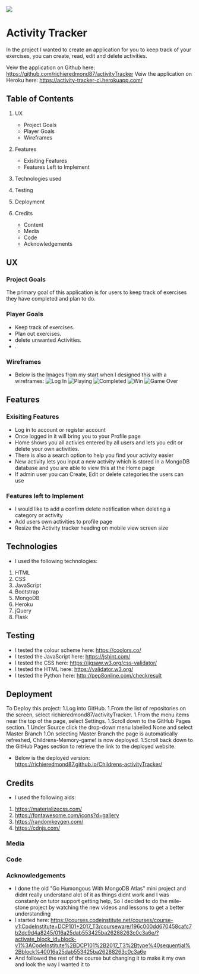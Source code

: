 <img src="https://codeinstitute.s3.amazonaws.com/fullstack/ci_logo_small.png" style="margin: 0;">

# Activity Tracker

In the project I wanted to create an application for you to keep track of your exercises, you can create, read, edit and delete activities.

Veiw the application on Github here:
https://github.com/richieredmond87/activityTracker
Veiw the application on Heroku here:
https://activity-tracker-ci.herokuapp.com/
## Table of Contents
1. UX
    * Project Goals
    * Player Goals
    * Wireframes

1. Features
    * Exisiting Features
    * Features Left to Implement

1. Technologies used

1. Testing

1. Deployment

1. Credits
    * Content
    * Media
    * Code
    * Acknowledgements

## UX
### Project Goals
The primary goal of this application is for users to keep track of exercises they have completed and plan to do.
### Player Goals
* Keep track of exercises.
* Plan out exercises.
* delete unwanted Activities.
* .
### Wireframes
* Below is the Images from my start when I designed this with a wireframes:
![Log In](https://github.com/richieredmond87/activityTracker/blob/f96c40c1e1598db433fc691ca047ecb4f7d3fca3/static/img/Log%20In.png)
![Playing](https://user-images.githubusercontent.com/55495783/90340106-a3688280-dfed-11ea-9fa0-c399e7292384.png)
![Completed](https://user-images.githubusercontent.com/55495783/90340101-a19ebf00-dfed-11ea-984e-c17a4ba6a96e.png)
![Win](https://user-images.githubusercontent.com/55495783/90340108-a3688280-dfed-11ea-83e7-0471baccf67e.png)
![Game Over](https://user-images.githubusercontent.com/55495783/90340103-a2cfec00-dfed-11ea-9272-a3ab57a59b69.png)
## Features
### Exisiting Features
* Log in to account or register account
* Once logged in it will bring you to your Profile page
* Home shows you all activies entered by all users and lets you edit or delete your own activities.
* There is also a search option to help you find your activity easier
* New activity lets you input a new activity which is stored in a MongoDB database and you are  able to view this at the Home page
* If admin user you can Create, Edit or delete categories the users can use

### Features left to Implement
* I would like to add a confirm delete notification when deleting a category or activity
* Add users own activities to profile page
* Resize the Activity tracker heading on mobile view screen size

## Technologies
* I used  the following technologies:
1. HTML
1. CSS
1. JavaScript 
1. Bootstrap
1. MongoDB 
1. Heroku
1. jQuery
1. Flask 


## Testing
* I tested the colour scheme here: https://coolors.co/
* I tested the JavaScript here: https://jshint.com/
* I tested the CSS here: https://jigsaw.w3.org/css-validator/
* I tested the HTML here: https://validator.w3.org/
* I tested the Python here: http://pep8online.com/checkresult


## Deployment
To Deploy this project:
1.Log into GitHub.
1.From the list of repositories on the screen, select richieredmond87/activityTracker.
1.From the menu items near the top of the page, select Settings.
1.Scroll down to the GitHub Pages section.
1.Under Source click the drop-down menu labelled None and select Master Branch
1.On selecting Master Branch the page is automatically refreshed, Childrens-Memory-game! is now deployed.
1.Scroll back down to the GitHub Pages section to retrieve the link to the deployed website.

* Below is the deployed version:
https://richieredmond87.github.io/Childrens-activityTracker/

## Credits
* I used the following aids:
1. https://materializecss.com/
1. https://fontawesome.com/icons?d=gallery
1. https://randomkeygen.com/
1. https://cdnjs.com/
### Media
 
### Code 

### Acknowledgements
* I done the old "Go Humongous With MongoDB Atlas" mini project and didnt really understand alot of it as things didnt work and I was constanly on tutor support 
getting help, So I decided to do the mile-stone project by watching the new videos and lessons to get a better understanding 
* I started here:
 https://courses.codeinstitute.net/courses/course-v1:CodeInstitute+DCP101+2017_T3/courseware/196c000dd670458cafc7b2dc9d4a8245/016a25dab553425ba26288263c0c3a6e/?activate_block_id=block-v1%3ACodeInstitute%2BDCP101%2B2017_T3%2Btype%40sequential%2Bblock%40016a25dab553425ba26288263c0c3a6e
* And followed the rest of the course but changing it to make it my own and look the way I wanted it to
